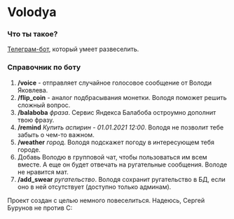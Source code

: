 # Volodya

### Что ты такое?

[Телеграм-бот](https://t.me/volodya_yakovlev_bot), который умеет развеселить.

### Справочник по боту

1. **/voice** - отправляет случайное голосовое сообщение от Володи Яковлева.
2. **/flip_coin** - аналог подбрасывания монетки. Володя поможет решить сложный вопрос.
3. **/balaboba** *фраза*. Сервис Яндекса Балабоба остроумно дополнит твою фразу.
4. **/remind** *Купить аспирин - 01.01.2021 12:00*. Володя не позволит тебе забыть о чем-то важном.
5. **/weather** *город*. Володя подскажет погоду в интересующем тебя городе.
6. Добавь Володю в групповой чат, чтобы пользоваться им всем вместе. А еще он будет отвечать на ругательные сообщения. Володе не нравится мат.
7. **/add_swear** *ругательство*. Володя сохранит ругательство в БД, если оно в ней отсутствует (доступно только админам).

Проект создан с целью немного повеселиться. Надеюсь, Сергей Бурунов не против С: